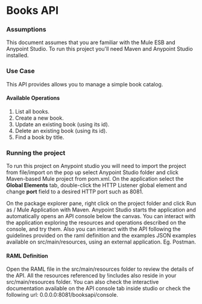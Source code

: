 # Books API #

### Assumptions ###

This document assumes that you are familiar with the Mule ESB and Anypoint Studio.
To run this project you'll need Maven and Anypoint Studio installed.

### Use Case ###  

This API provides allows you to manage a simple book catalog.

#### Available Operations #####

1. List all books.
2. Create a new book.
3. Update an existing book (using its id).
4. Delete an existing book (using its id).
5. Find a book by title.

### Running the project ###

To run this project on Anypoint studio you will need to import the project from file/import on the pop up select Anypoint Studio folder 
and click Maven-based Mule project from pom.xml.
On the application select the **Global Elements** tab, double-click the HTTP Listener global element and change **port** field to a desired HTTP port
such as 8081.

On the package explorer pane, right click on the project folder and click Run as / Mule Application with Maven.
Anypoint Studio starts the application and automatically opens an API console below the canvas.
You can interact with the application exploring the resources and operations described on the console, and try them.
Also you can interact with the API following the guidelines provided on the raml definition and the examples JSON examples available on src/main/resources, using 
an external application. Eg. Postman.

#### RAML Definition ####

Open the RAML file in the src/main/resources folder to review the details of the API.
All the resources referenced by !includes also reside in your src/main/resources folder.
You can also check the interactive documentation available on the API console tab inside studio or check the following url: 0.0.0.0:8081/booksapi/console.
